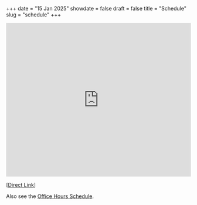 +++
date = "15 Jan 2025"
showdate = false
draft = false
title = "Schedule"
slug = "schedule"
+++

<iframe style="border: 0; width:100%; height: 30em; overflow: auto;" src="https://docs.google.com/spreadsheets/d/e/2PACX-1vRIzZGpfQjGXOs_-ZoM3aY-NO2evhOrK74OfskcO0jmcOPN-2oP5ogwbTOI-gJQ3AsUQvGOFMxSPKgb/pubhtml?gid=1350804921&amp;single=true&amp;widget=true&amp;headers=false">
</iframe>

[[Direct Link](https://docs.google.com/spreadsheets/d/e/2PACX-1vRIzZGpfQjGXOs_-ZoM3aY-NO2evhOrK74OfskcO0jmcOPN-2oP5ogwbTOI-gJQ3AsUQvGOFMxSPKgb/pubhtml?gid=1350804921&single=true)]

Also see the [Office Hours Schedule](/officehours).